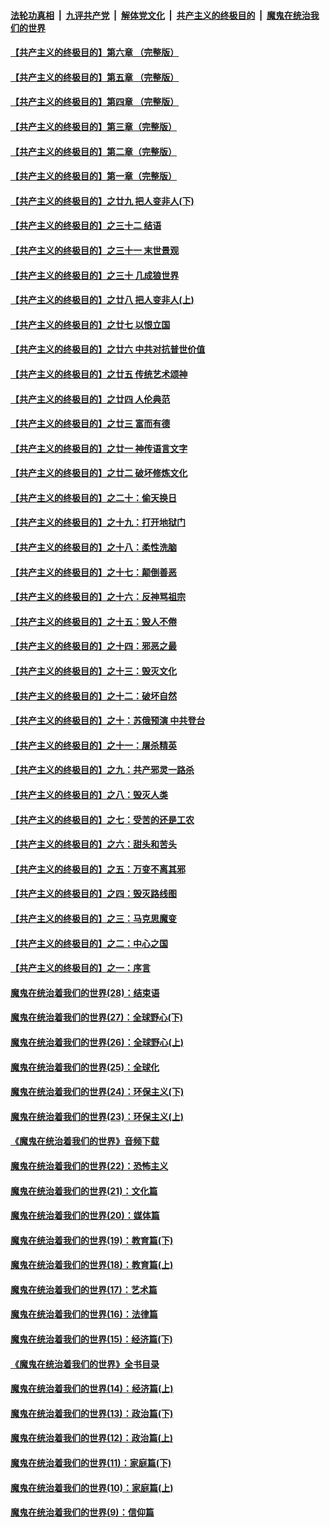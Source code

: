 

####  [法轮功真相](../../../../basic/blob/master/README.md?t=05010731) &nbsp;|&nbsp; [九评共产党](../../../../9ping.md/blob/master/README.md?t=05010731) &nbsp;|&nbsp; [解体党文化](../../../../jtdwh.md/blob/master/README.md?t=05010731)  &nbsp;|&nbsp; [共产主义的终极目的](../../../../gczydzjmd.md/blob/master/README.md?t=05010731) &nbsp;|&nbsp; [魔鬼在统治我们的世界](../../../../mgztzwmdsj.md/blob/master/README.md?t=05010731) 

#### [【共产主义的终极目的】第六章 （完整版）](../pages/nsc422/n11428913.md?t=05010731) 

#### [【共产主义的终极目的】第五章 （完整版）](../pages/nsc422/n11428912.md?t=05010731) 

#### [【共产主义的终极目的】第四章 （完整版）](../pages/nsc422/n11428907.md?t=05010731) 

#### [【共产主义的终极目的】第三章（完整版）](../pages/nsc422/n11428848.md?t=05010731) 

#### [【共产主义的终极目的】第二章（完整版）](../pages/nsc422/n11428831.md?t=05010731) 

#### [【共产主义的终极目的】第一章（完整版）](../pages/nsc422/n11417651.md?t=05010731) 

#### [【共产主义的终极目的】之廿九 把人变非人(下)](../pages/nsc422/n11344140.md?t=05010731) 

#### [【共产主义的终极目的】之三十二 结语](../pages/nsc422/n11360535.md?t=05010731) 

#### [【共产主义的终极目的】之三十一 末世景观](../pages/nsc422/n11351129.md?t=05010731) 

#### [【共产主义的终极目的】之三十 几成狼世界](../pages/nsc422/n11348280.md?t=05010731) 

#### [【共产主义的终极目的】之廿八 把人变非人(上)](../pages/nsc422/n11340492.md?t=05010731) 

#### [【共产主义的终极目的】之廿七 以恨立国](../pages/nsc422/n11336944.md?t=05010731) 

#### [【共产主义的终极目的】之廿六 中共对抗普世价值](../pages/nsc422/n11324785.md?t=05010731) 

#### [【共产主义的终极目的】之廿五 传统艺术颂神](../pages/nsc422/n11296396.md?t=05010731) 

#### [【共产主义的终极目的】之廿四 人伦典范](../pages/nsc422/n11296397.md?t=05010731) 

#### [【共产主义的终极目的】之廿三 富而有德](../pages/nsc422/n11283598.md?t=05010731) 

#### [【共产主义的终极目的】之廿一 神传语言文字](../pages/nsc422/n11263265.md?t=05010731) 

#### [【共产主义的终极目的】之廿二 破坏修炼文化](../pages/nsc422/n11245728.md?t=05010731) 

#### [【共产主义的终极目的】之二十：偷天换日](../pages/nsc422/n11238846.md?t=05010731) 

#### [【共产主义的终极目的】之十九：打开地狱门](../pages/nsc422/n11206376.md?t=05010731) 

#### [【共产主义的终极目的】之十八：柔性洗脑](../pages/nsc422/n11199994.md?t=05010731) 

#### [【共产主义的终极目的】之十七：颠倒善恶](../pages/nsc422/n11179782.md?t=05010731) 

#### [【共产主义的终极目的】之十六：反神骂祖宗](../pages/nsc422/n11166798.md?t=05010731) 

#### [【共产主义的终极目的】之十五：毁人不倦](../pages/nsc422/n11166792.md?t=05010731) 

#### [【共产主义的终极目的】之十四：邪恶之最](../pages/nsc422/n11150249.md?t=05010731) 

#### [【共产主义的终极目的】之十三：毁灭文化](../pages/nsc422/n11135227.md?t=05010731) 

#### [【共产主义的终极目的】之十二：破坏自然](../pages/nsc422/n11135214.md?t=05010731) 

#### [【共产主义的终极目的】之十：苏俄预演 中共登台](../pages/nsc422/n11118424.md?t=05010731) 

#### [【共产主义的终极目的】之十一：屠杀精英](../pages/nsc422/n11118442.md?t=05010731) 

#### [【共产主义的终极目的】之九：共产邪灵一路杀](../pages/nsc422/n11114139.md?t=05010731) 

#### [【共产主义的终极目的】之八：毁灭人类](../pages/nsc422/n11108503.md?t=05010731) 

#### [【共产主义的终极目的】之七：受苦的还是工农](../pages/nsc422/n11101809.md?t=05010731) 

#### [【共产主义的终极目的】之六：甜头和苦头](../pages/nsc422/n11096971.md?t=05010731) 

#### [【共产主义的终极目的】之五：万变不离其邪](../pages/nsc422/n11091285.md?t=05010731) 

#### [【共产主义的终极目的】之四：毁灭路线图](../pages/nsc422/n11086284.md?t=05010731) 

#### [【共产主义的终极目的】之三：马克思魔变](../pages/nsc422/n11061941.md?t=05010731) 

#### [【共产主义的终极目的】之二：中心之国](../pages/nsc422/n11047728.md?t=05010731) 

#### [【共产主义的终极目的】之一：序言](../pages/nsc422/n11086077.md?t=05010731) 

#### [魔鬼在统治着我们的世界(28)：结束语](../pages/nsc422/n10936246.md?t=05010731) 

#### [魔鬼在统治着我们的世界(27)：全球野心(下)](../pages/nsc422/n10928319.md?t=05010731) 

#### [魔鬼在统治着我们的世界(26)：全球野心(上)](../pages/nsc422/n10900318.md?t=05010731) 

#### [魔鬼在统治着我们的世界(25)：全球化](../pages/nsc422/n10788205.md?t=05010731) 

#### [魔鬼在统治着我们的世界(24)：环保主义(下)](../pages/nsc422/n10695307.md?t=05010731) 

#### [魔鬼在统治着我们的世界(23)：环保主义(上)](../pages/nsc422/n10688613.md?t=05010731) 

#### [《魔鬼在统治着我们的世界》音频下载](../pages/nsc422/n10635553.md?t=05010731) 

#### [魔鬼在统治着我们的世界(22)：恐怖主义](../pages/nsc422/n10614727.md?t=05010731) 

#### [魔鬼在统治着我们的世界(21)：文化篇](../pages/nsc422/n10597706.md?t=05010731) 

#### [魔鬼在统治着我们的世界(20)：媒体篇](../pages/nsc422/n10586579.md?t=05010731) 

#### [魔鬼在统治着我们的世界(19)：教育篇(下)](../pages/nsc422/n10564808.md?t=05010731) 

#### [魔鬼在统治着我们的世界(18)：教育篇(上)](../pages/nsc422/n10526970.md?t=05010731) 

#### [魔鬼在统治着我们的世界(17)：艺术篇](../pages/nsc422/n10499093.md?t=05010731) 

#### [魔鬼在统治着我们的世界(16)：法律篇](../pages/nsc422/n10485969.md?t=05010731) 

#### [魔鬼在统治着我们的世界(15)：经济篇(下)](../pages/nsc422/n10469975.md?t=05010731) 

#### [《魔鬼在统治着我们的世界》全书目录](../pages/nsc422/n10464261.md?t=05010731) 

#### [魔鬼在统治着我们的世界(14)：经济篇(上)](../pages/nsc422/n10457370.md?t=05010731) 

#### [魔鬼在统治着我们的世界(13)：政治篇(下)](../pages/nsc422/n10448270.md?t=05010731) 

#### [魔鬼在统治着我们的世界(12)：政治篇(上)](../pages/nsc422/n10444576.md?t=05010731) 

#### [魔鬼在统治着我们的世界(11)：家庭篇(下)](../pages/nsc422/n10440961.md?t=05010731) 

#### [魔鬼在统治着我们的世界(10)：家庭篇(上)](../pages/nsc422/n10435448.md?t=05010731) 

#### [魔鬼在统治着我们的世界(9)：信仰篇](../pages/nsc422/n10432159.md?t=05010731) 

